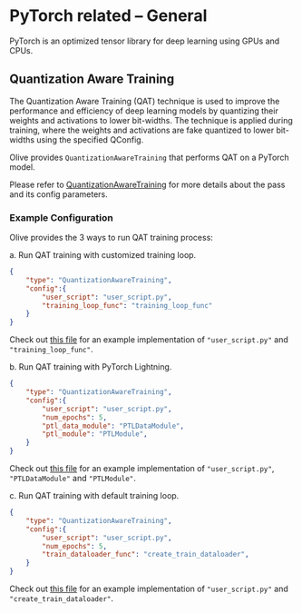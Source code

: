 # PyTorch related – General

PyTorch is an optimized tensor library for deep learning using GPUs and CPUs.

## Quantization Aware Training
The Quantization Aware Training (QAT) technique is used to improve the performance and efficiency of deep learning models by quantizing their
weights and activations to lower bit-widths. The technique is applied during training, where the weights and activations are fake quantized
to lower bit-widths using the specified QConfig.

Olive provides `QuantizationAwareTraining` that performs QAT on a PyTorch model.

Please refer to [QuantizationAwareTraining](quantization_aware_training) for more details about the pass and its config parameters.

### Example Configuration
Olive provides the 3 ways to run QAT training process:

a. Run QAT training with customized training loop.
```json
{
    "type": "QuantizationAwareTraining",
    "config":{
        "user_script": "user_script.py",
        "training_loop_func": "training_loop_func"
    }
}
```

Check out [this file](https://github.com/microsoft/Olive/blob/main/examples/quantization_aware_training/bert_qat_customized_train_loop_cpu/user_script.py)
for an example implementation of `"user_script.py"` and `"training_loop_func"`.

b. Run QAT training with PyTorch Lightning.
```json
{
    "type": "QuantizationAwareTraining",
    "config":{
        "user_script": "user_script.py",
        "num_epochs": 5,
        "ptl_data_module": "PTLDataModule",
        "ptl_module": "PTLModule",
    }
}
```

Check out [this file](https://github.com/microsoft/Olive/blob/main/examples/quantization_aware_training/resnet_qat_lightning_module_cpu/user_script.py)
for an example implementation of `"user_script.py"`, `"PTLDataModule"` and `"PTLModule"`.


c. Run QAT training with default training loop.
```json
{
    "type": "QuantizationAwareTraining",
    "config":{
        "user_script": "user_script.py",
        "num_epochs": 5,
        "train_dataloader_func": "create_train_dataloader",
    }
}
```

Check out [this file](https://github.com/microsoft/Olive/blob/main/examples/quantization_aware_training/resnet_qat_default_train_loop_cpu/user_script.py)
for an example implementation of `"user_script.py"` and `"create_train_dataloader"`.
